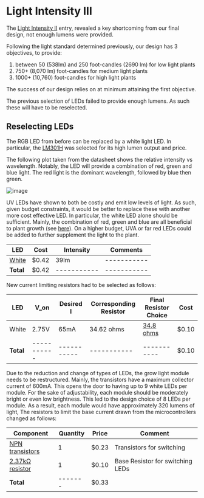 # Light Intensity III

The [Light Intensity II](https://github.com/heonjang/LightControlSystem/blob/Christelle/October%208th%20-%20Light%20Intensity%20II.md) entry, revealed a key shortcoming from our final design, not enough lumens were provided.

Following the light standard determined previously, our design has 3 objectives, to provide:
1. between 50 (538lm) and 250 foot-candles (2690 lm) for low light plants
2. 750+ (8,070 lm) foot-candles for medium light plants
3. 1000+ (10,760) foot-candles for high light plants

The success of our design relies on at minimum attaining the first objective.

The previous selection of LEDs failed to provide enough lumens. As such these will have to be reselected.

## Reselecting LEDs
The RGB LED from before can be replaced by a white light LED. In particular, the [LM301H](https://www.digikey.com/en/products/detail/samsung-semiconductor-inc/SPMWHD32AMH5XAU5SL/12083566) was selected for its high lumen output and price.

The following plot taken from the datasheet shows the relative intensity vs wavelength. Notably, the LED will provide a combination of red, green and blue light. The red light is the dominant wavelength, followed by blue then green.

![image](https://user-images.githubusercontent.com/55333859/194769328-9ac41cc9-1e05-4a55-9aa4-649f6a0ed990.png)


UV LEDs have shown to both be costly and emit low levels of light. As such, given budget constraints, it would be better to replace these with another more cost effective LED. In particular, the white LED alone should be sufficient. Mainly, the combination of red, green and blue are all beneficial to plant growth (see [here](https://lightsciencetech.com/visible-wavelength-range-plant-growth/#:~:text=610-700%20nm%20is%20considered,plant%20growth%20and%20optimised%20yield)). On a higher budget, UVA or far red LEDs could be added to further supplement the light to the plant.

| LED      | Cost | Intensity | Comments |
| ----------- | ----------- |  ----------- |  ----------- |
| [White](https://www.digikey.com/en/products/detail/samsung-semiconductor-inc/SPMWHD32AMH5XAU5SL/12083566) | $0.42 | 39lm |  ----------- |
| **Total**  | $0.42        |  ----------- |  ----------- |

New current limiting resistors had to be selected as follows:

| LED      | V_on | Desired I | Corresponding Resistor |Final Resistor Choice |Cost |
| ----------- | ----------- |  ----------- |  ----------- |----------- | ----------- |
| White | 2.75V |  65mA |  34.62 ohms | [34.8 ohms](https://www.digikey.com/en/products/detail/yageo/RC1206FR-0734R8L/728828) |$0.10|
| **Total** | ----------- |  ----------- |  ----------- |----------- | $0.10 |


Due to the reduction and change of types of LEDs, the grow light module needs to be restructured. Mainly, the transistors have a maximum collector current of 600mA. This opens the door to having up to 9 white LEDs per module. For the sake of adjustability, each module should be moderately bright or even low brightness. This led to the design choice of 8 LEDs per module. As a result, each module would have approximately 320 lumens of light, 
The resistors to limit the base current drawn from the microcontrollers changed as follows:

| Component      |Quantity |Price|Comment|
| ----------- | ----------- |  ----------- |   ----------- |  
| [NPN transistors](https://www.digikey.com/en/products/detail/onsemi/MMBT2222AM3T5G/2050501) |1 |    $0.23| Transistors for switching |
| [2.37kΩ resistor](https://www.digikey.com/en/products/detail/stackpole-electronics-inc/RMCF1206FG2K37/1758792) | 1 |   $0.10 |  Base Resistor for switching LEDs  |  
|**Total**|-------|$0.33||
